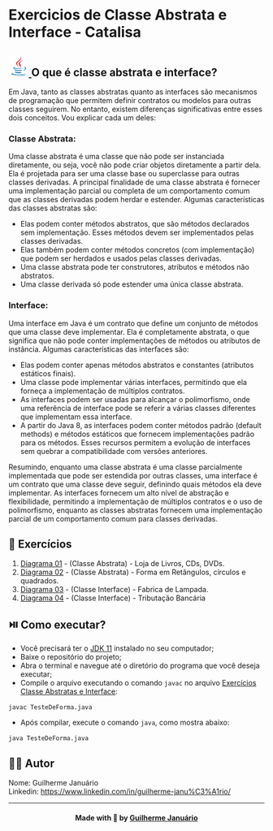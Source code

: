 # Exercicios de Classe Abstrata e Interface - Catalisa


## <a href="https://www.java.com" target="_blank" rel="noreferrer"> <img src="https://raw.githubusercontent.com/devicons/devicon/master/icons/java/java-original.svg" alt="java" width="40" height="40"/> </a> O que é classe abstrata e interface?

Em Java, tanto as classes abstratas quanto as interfaces são mecanismos de programação que permitem definir contratos ou modelos para outras classes seguirem. No entanto, existem diferenças significativas entre esses dois conceitos. Vou explicar cada um deles:

### Classe Abstrata:
Uma classe abstrata é uma classe que não pode ser instanciada diretamente, ou seja, você não pode criar objetos diretamente a partir dela. Ela é projetada para ser uma classe base ou superclasse para outras classes derivadas. A principal finalidade de uma classe abstrata é fornecer uma implementação parcial ou completa de um comportamento comum que as classes derivadas podem herdar e estender. Algumas características das classes abstratas são:

- Elas podem conter métodos abstratos, que são métodos declarados sem implementação. Esses métodos devem ser implementados pelas classes derivadas.
- Elas também podem conter métodos concretos (com implementação) que podem ser herdados e usados pelas classes derivadas.
- Uma classe abstrata pode ter construtores, atributos e métodos não abstratos.
- Uma classe derivada só pode estender uma única classe abstrata.

### Interface:
Uma interface em Java é um contrato que define um conjunto de métodos que uma classe deve implementar. Ela é completamente abstrata, o que significa que não pode conter implementações de métodos ou atributos de instância. Algumas características das interfaces são:

- Elas podem conter apenas métodos abstratos e constantes (atributos estáticos finais).
- Uma classe pode implementar várias interfaces, permitindo que ela forneça a implementação de múltiplos contratos.
- As interfaces podem ser usadas para alcançar o polimorfismo, onde uma referência de interface pode se referir a várias classes diferentes que implementam essa interface.
- A partir do Java 8, as interfaces podem conter métodos padrão (default methods) e métodos estáticos que fornecem implementações padrão para os métodos. Esses recursos permitem a evolução de interfaces sem quebrar a compatibilidade com versões anteriores.

Resumindo, enquanto uma classe abstrata é uma classe parcialmente implementada que pode ser estendida por outras classes, uma interface é um contrato que uma classe deve seguir, definindo quais métodos ela deve implementar. As interfaces fornecem um alto nível de abstração e flexibilidade, permitindo a implementação de múltiplos contratos e o uso de polimorfismo, enquanto as classes abstratas fornecem uma implementação parcial de um comportamento comum para classes derivadas.

## 📄 Exercícios

1. [Diagrama 01](https://github.com/guiijanuario/ClassesAbstrataEInterface/blob/main/src/Exercicio1_CA/Loja.java) - (Classe Abstrata) - Loja de Livros, CDs, DVDs.
2. [Diagrama 02](https://github.com/guiijanuario/ClassesAbstrataEInterface/blob/main/src/Exercicio2_CA/TesteDeForma.java) - (Classe Abstrata) - Forma em Retângulos, círculos e quadrados.
3. [Diagrama 03](https://github.com/guiijanuario/ClassesAbstrataEInterface/blob/main/src/Exercicio2_CA/TesteDeForma.java) - (Classe Interface) - Fabrica de Lampada.
4. [Diagrama 04](https://github.com/guiijanuario/ClassesAbstrataEInterface/blob/main/src/Exercicio2_CA/TesteDeForma.java) - (Classe Interface) - Tributação Bancária


## ⏯️ Como executar?

- Você precisará ter o [JDK 11](https://www.oracle.com/java/technologies/downloads/#java11) instalado no seu computador;
- Baixe o repositório do projeto;
- Abra o terminal e navegue até o diretório do programa que você deseja executar;
- Compile o arquivo executando o comando `javac` no arquivo [Exercícios Classe Abstratas e Interface](https://github.com/guiijanuario/ClassesAbstrataEInterface):
```
javac TesteDeForma.java
```
- Após compilar, execute o comando `java`, como mostra abaixo:
```
java TesteDeForma.java
```

## 👨‍💻 Autor

Nome: Guilherme Januário <br>Linkedin: https://www.linkedin.com/in/guilherme-janu%C3%A1rio/

---

<h4 align=center>Made with 💚 by <a href="https://github.com/guiijanuario">Guilherme Januário</a></h4>



